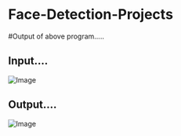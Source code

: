 # Face-Detection-Projects

#Output of above program.....

## Input....

![Image](https://github.com/user-attachments/assets/3ef7535d-248e-4f6c-b2c1-92956ad90f23)

## Output....

![Image](https://github.com/user-attachments/assets/22c4634e-e06d-46be-afa3-3c86f3c6ab56)
